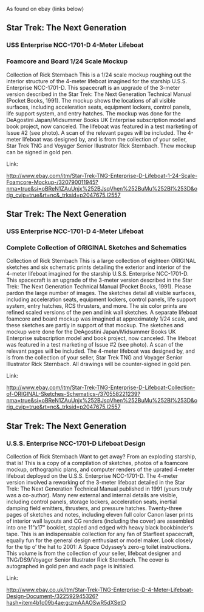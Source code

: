 As found on ebay (links below)

## Star Trek: The Next Generation ##

### USS Enterprise NCC-1701-D 4-Meter Lifeboat ###

### Foamcore and Board 1/24 Scale Mockup ###

Collection of Rick Sternbach
This is a 1/24 scale mockup roughing out the interior structure of the 4-meter lifeboat imagined for the starship U.S.S. Enterprise NCC-1701-D. This spacecraft is an upgrade of the 3-meter version described in the Star Trek: The Next Generation Technical Manual (Pocket Books, 1991). The mockup shows the locations of all visible surfaces, including acceleration seats, equipment lockers, control panels, life support system, and entry hatches. The mockup was done for the DeAgostini Japan/Midsummer Books UK Enterprise subscription model and book project, now canceled. The lifeboat was featured in a test marketing of Issue #2 (see photo). A scan of the relevant pages will be included. The 4-meter lifeboat was designed by, and is from the collection of your seller, Star Trek TNG and Voyager Senior Illustrator Rick Sternbach. Thew mockup can be signed in gold pen.

Link:

http://www.ebay.com/itm/Star-Trek-TNG-Enterprise-D-Lifeboat-1-24-Scale-Foamcore-Mockup-/320790011945?nma=true&si=oBReN1ZAuUnjx%252BJsqVhen%252BuMu%252BI%253D&orig_cvip=true&rt=nc&_trksid=p2047675.l2557

## Star Trek: The Next Generation ##

### USS Enterprise NCC-1701-D 4-Meter Lifeboat ###

### Complete Collection of ORIGINAL Sketches and Schematics ###

Collection of Rick Sternbach
This is a large collection of eighteen ORIGINAL sketches and six schematic prints detailing the exterior and interior of the 4-meter lifeboat imagined for the starship U.S.S. Enterprise NCC-1701-D. This spacecraft is an upgrade of the 3-meter version described in the Star Trek: The Next Generation Technical Manual (Pocket Books, 1991). Please pardon the large number of images. The sketches detail all visible surfaces, including acceleration seats, equipment lockers, control panels, life support system, entry hatches, RCS thrusters, and more. The six color prints are refined scaled versions of the pen and ink wall sketches. A separate lifeboat foamcore and board mockup was imagined at approximately 1/24 scale, and these sketches are partly in support of that mockup. The sketches and mockup were done for the DeAgostini Japan/Midsummer Books UK Enterprise subscription model and book project, now canceled. The lifeboat was featured in a test marketing of Issue #2 (see photo). A scan of the relevant pages will be included. The 4-meter lifeboat was designed by, and is from the collection of your seller, Star Trek TNG and Voyager Senior Illustrator Rick Sternbach. All drawings will be counter-signed in gold pen.

Link:

http://www.ebay.com/itm/Star-Trek-TNG-Enterprise-D-Lifeboat-Collection-of-ORIGINAL-Sketches-Schematics-/370558221239?nma=true&si=oBReN1ZAuUnjx%252BJsqVhen%252BuMu%252BI%253D&orig_cvip=true&rt=nc&_trksid=p2047675.l2557


## Star Trek: The Next Generation ##

### U.S.S. Enterprise NCC-1701-D Lifeboat Design ###

Collection of Rick Sternbach
Want to get away? From an exploding starship, that is! This is a copy of a compilation of sketches, photos of a foamcore mockup, orthographic plans, and computer renders of the uprated 4-meter lifeboat deployed on the U.S.S. Enterprise NCC-1701-D. The 4-meter version involved a reworking of the 3-meter lifeboat detailed in the Star Trek: The Next Generation Technical Manual published in 1991 (yours truly was a co-author). Many new external and internal details are visible, including control panels, storage lockers, acceleration seats, inertial damping field emitters, thrusters, and pressure hatches. Twenty-three pages of sketches and notes, including eleven full color Canon laser prints of interior wall layouts and CG renders (including the cover) are assembled into one 11”x17” booklet, stapled and edged with heavy black bookbinder’s tape. This is an indispensable collection for any fan of Starfleet spacecraft, equally fun for the general design enthusiast or model maker. Look closely for the tip o’ the hat to 2001: A Space Odyssey’s zero-g toilet instructions. This volume is from the collection of your seller, lifeboat designer and TNG/DS9/Voyager Senior Illustrator Rick Sternbach. The cover is autographed in gold pen and each page is initialed.

Link:

http://www.ebay.co.uk/itm/Star-Trek-TNG-Enterprise-D-4-Meter-Lifeboat-Design-Document-/322592945326?hash=item4b1c09b4ae:g:zmAAAOSwR5dXSetD

